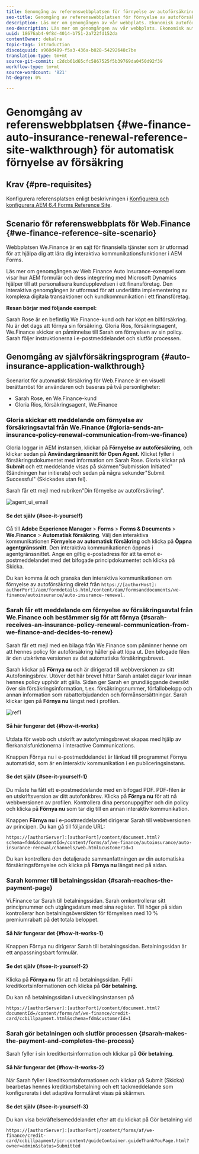 ```yaml
---
title: Genomgång av referenswebbplatsen för förnyelse av autoförsäkring
seo-title: Genomgång av referenswebbplatsen för förnyelse av autoförsäkring
description: Läs mer om genomgången av vår webbplats. Ekonomisk autoförsäkring visar hur AEM formulär och dess integrering med Microsoft Dynamics hjälper till att personalisera kundupplevelsen i ett finansföretag.
seo-description: Läs mer om genomgången av vår webbplats. Ekonomisk autoförsäkring visar hur AEM formulär och dess integrering med Microsoft Dynamics hjälper till att personalisera kundupplevelsen i ett finansföretag.
uuid: 18676ab4-9f8d-4014-b751-2a722fd152da
contentOwner: dekalra
topic-tags: introduction
discoiquuid: a960d489-f5a3-436a-b028-54292648c7be
translation-type: tm+mt
source-git-commit: c2dcb61d65cfc5867525f5b39769da0450d92f39
workflow-type: tm+mt
source-wordcount: '821'
ht-degree: 0%

---
```



# Genomgång av referenswebbplatsen {#we-finance-auto-insurance-renewal-reference-site-walkthrough} för automatisk förnyelse av försäkring

## Krav {#pre-requisites}

Konfigurera referensplatsen enligt beskrivningen i [Konfigurera och konfigurera AEM 6.4 Forms Reference Site](/help/forms/using/setup-reference-sites.md).

## Scenario för referenswebbplats för Web.Finance {#we-finance-reference-site-scenario}

Webbplatsen We.Finance är en sajt för finansiella tjänster som är utformad för att hjälpa dig att lära dig interaktiva kommunikationsfunktioner i AEM Forms.

Läs mer om genomgången av Web.Finance Auto Insurance-exempel som visar hur AEM formulär och dess integrering med Microsoft Dynamics hjälper till att personalisera kundupplevelsen i ett finansföretag. Den interaktiva genomgången är utformad för att underlätta implementering av komplexa digitala transaktioner och kundkommunikation i ett finansföretag.

**Resan börjar med följande exempel:**

Sarah Rose är en befintlig We.Finance-kund och har köpt en bilförsäkring. Nu är det dags att förnya sin försäkring. Gloria Rios, försäkringsagent, We.Finance skickar en påminnelse till Sarah om förnyelsen av sin policy. Sarah följer instruktionerna i e-postmeddelandet och slutför processen.

## Genomgång av självförsäkringsprogram {#auto-insurance-application-walkthrough}

Scenariot för automatisk försäkring för Web.Finance är en visuell berättarröst för användaren och baseras på två personligheter:

* Sarah Rose, en We.Finance-kund
* Gloria Rios, försäkringsagent, We.Finance

### Gloria skickar ett meddelande om förnyelse av försäkringsavtal från We.Finance {#gloria-sends-an-insurance-policy-renewal-communication-from-we-finance}

Gloria loggar in AEM instansen, klickar på **Förnyelse av autoförsäkring,** och klickar sedan på **Användargränssnitt för Open Agent.** Klicket fyller i försäkringsdokumentet med information om Sarah Rose. Gloria klickar på&#x200B;**Submit** och ett meddelande visas på skärmen&quot;Submission Initiated&quot; (Sändningen har initierats) och sedan på några sekunder&quot;Submit Successful&quot; (Skickades utan fel).

Sarah får ett mejl med rubriken&quot;Din förnyelse av autoförsäkring&quot;.

![agent_ui_email](assets/agent_ui_email.png)

#### Se det själv {#see-it-yourself}

Gå till **Adobe Experience Manager** > **Forms** > **Forms &amp; Documents** > **We.Finance** > **Automatisk försäkring**. Välj den interaktiva kommunikationen **Förnyelse av automatisk försäkring** och klicka på **Öppna agentgränssnitt**. Den interaktiva kommunikationen öppnas i agentgränssnittet. Ange en giltig e-postadress för att ta emot e-postmeddelandet med det bifogade principdokumentet och klicka på Skicka.

Du kan komma åt och granska den interaktiva kommunikationen om förnyelse av autoförsäkring direkt från `https://[authorHost]: authorPort]/aem/formdetails.html/content/dam/formsanddocuments/we-finance/autoinsurance/auto-insurance-renewal.`

### Sarah får ett meddelande om förnyelse av försäkringsavtal från We.Finance och bestämmer sig för att förnya {#sarah-receives-an-insurance-policy-renewal-communication-from-we-finance-and-decides-to-renew}

Sarah får ett mejl med en bilaga från We.Finance som påminner henne om att hennes policy för autoförsäkring håller på att löpa ut. Den bifogade filen är den utskrivna versionen av det automatiska försäkringsbrevet.

Sarah klickar på **Förnya nu** och är dirigerad till webbversionen av sitt Autofoningsbrev. Utöver det här brevet hittar Sarah antalet dagar kvar innan hennes policy upphör att gälla. Sidan ger Sarah en grundläggande översikt över sin försäkringsinformation, t.ex. försäkringsnummer, förfallobelopp och annan information som rabatterbjudanden och förmånsersättningar. Sarah klickar igen på **Förnya nu** längst ned i profilen.

![ref1](assets/ref1.png)

#### Så här fungerar det {#how-it-works}

Utdata för webb och utskrift av autofyrningsbrevet skapas med hjälp av flerkanalsfunktionerna i Interactive Communications.

Knappen Förnya nu i e-postmeddelandet är länkad till programmet Förnya automatiskt, som är en interaktiv kommunikation i en publiceringsinstans.

#### Se det själv {#see-it-yourself-1}

Du måste ha fått ett e-postmeddelande med en bifogad PDF. PDF-filen är en utskriftsversion av ditt autofonkbrev. Klicka på **Förnya nu** för att nå webbversionen av profilen. Kontrollera dina personuppgifter och din policy och klicka på **Förnya nu** som tar dig till en annan interaktiv kommunikation.

Knappen **Förnya nu** i e-postmeddelandet dirigerar Sarah till webbversionen av principen. Du kan gå till följande URL:

`https://[authorServer]:[authorPort]/content/document.html?schema=fdm&documentId=/content/forms/af/we-finance/autoinsurance/auto-insurance-renewal/channels/web.html&customerId=1`

Du kan kontrollera den detaljerade sammanfattningen av din automatiska försäkringsförnyelse och klicka på **Förnya nu** längst ned på sidan.

### Sarah kommer till betalningssidan {#sarah-reaches-the-payment-page}

Vi.Finance tar Sarah till betalningssidan. Sarah omkontrollerar sitt principnummer och utgångsdatum med sina register. Till höger på sidan kontrollerar hon betalningsöversikten för förnyelsen med 10 % premiumrabatt på det totala beloppet.

#### Så här fungerar det {#how-it-works-1}

Knappen Förnya nu dirigerar Sarah till betalningssidan. Betalningssidan är ett anpassningsbart formulär.

#### Se det själv {#see-it-yourself-2}

Klicka på **Förnya nu** för att nå betalningssidan. Fyll i kreditkortsinformationen och klicka på **Gör betalning.**

Du kan nå betalningssidan i utvecklingsinstansen på

`https://[authorServer]:[authorPort]/content/document.html?documentId=/content/forms/af/we-finance/credit-card/ccbillpayment.html&schema=fdm&customerId=1`

### Sarah gör betalningen och slutför processen {#sarah-makes-the-payment-and-completes-the-process}

Sarah fyller i sin kreditkortsinformation och klickar på **Gör betalning**.

#### Så här fungerar det {#how-it-works-2}

När Sarah fyller i kreditkortsinformationen och klickar på Submit (Skicka) bearbetas hennes kreditkortsbetalning och ett tackmeddelande som konfigurerats i det adaptiva formuläret visas på skärmen.

#### Se det själv {#see-it-yourself-3}

Du kan visa bekräftelsemeddelandet efter att du klickat på Gör betalning vid

`https://[authorServer]:[authorPort]/content/forms/af/we-finance/credit-card/ccbillpayment/jcr:content/guideContainer.guideThankYouPage.html?owner=admin&status=Submitted`

